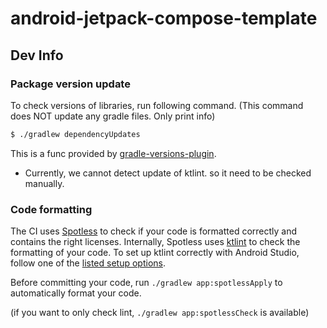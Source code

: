# android-jetpack-compose-template

## Dev Info
### Package version update
To check versions of libraries, run following command.
(This command does NOT update any gradle files. Only print info)

```bash
$ ./gradlew dependencyUpdates
```

This is a func provided by [gradle-versions-plugin](https://github.com/ben-manes/gradle-versions-plugin).
- Currently, we cannot detect update of ktlint. so it need to be checked manually.

### Code formatting
The CI uses [Spotless](https://github.com/diffplug/spotless) to check if your code is formatted correctly and contains the right licenses.
Internally, Spotless uses [ktlint](https://github.com/pinterest/ktlint) to check the formatting of your code.
To set up ktlint correctly with Android Studio, follow one of the [listed setup options](https://github.com/pinterest/ktlint#-with-intellij-idea).

Before committing your code, run `./gradlew app:spotlessApply` to automatically format your code.

(if you want to only check lint, `./gradlew app:spotlessCheck` is available)
